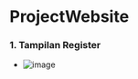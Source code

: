 # ProjectWebsite
### 1. Tampilan Register
- ![image](https://github.com/FAKHRUDINnizar/ProjectWebsite/assets/74331125/b2c02eb1-d30a-4157-9623-4cbafe5a355c)

